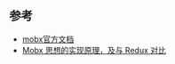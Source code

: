 


参考
---

- [mobx官方文档](https://cn.mobx.js.org/)
- [Mobx 思想的实现原理，及与 Redux 对比](https://zhuanlan.zhihu.com/p/25585910)

